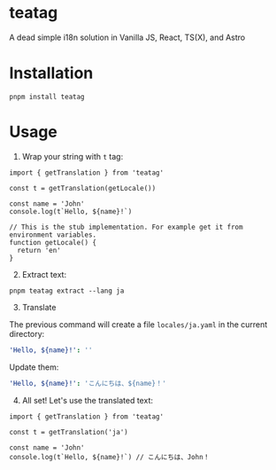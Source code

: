 # teatag

A dead simple i18n solution in Vanilla JS, React, TS(X), and Astro

# Installation

```
pnpm install teatag
```

# Usage

1. Wrap your string with `t` tag:

```tsx
import { getTranslation } from 'teatag'

const t = getTranslation(getLocale())

const name = 'John'
console.log(t`Hello, ${name}!`)

// This is the stub implementation. For example get it from environment variables.
function getLocale() {
  return 'en'
}
```

2. Extract text:

```
pnpm teatag extract --lang ja
```

3. Translate

The previous command will create a file `locales/ja.yaml` in the current directory:

```yaml
'Hello, ${name}!': ''
```

Update them:

```yaml
'Hello, ${name}!': 'こんにちは、${name}！'
```

4. All set! Let's use the translated text:

```tsx
import { getTranslation } from 'teatag'

const t = getTranslation('ja')

const name = 'John'
console.log(t`Hello, ${name}!`) // こんにちは、John！
```
